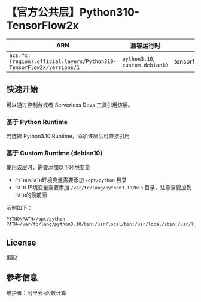 
# 【官方公共层】Python310-TensorFlow2x

| ARN  |  兼容运行时  | 版本 |
|------|------|--------|
| `acs:fc:{region}:official:layers/Python310-TensorFlow2x/versions/1` | `python3.10`, `custom.debian10`   | tensorflow==2.15.0.post1 |

## 快速开始

可以通过控制台或者 Serverless Devs 工具引用该层。

### 基于 Python Runtime

若选择 Python3.10 Runtime，添加该层后可直接引用

### 基于 Custom Runtime (debian10)

使用该层时，需要添加以下环境变量

- `PYTHONPATH`环境变量需要添加 `/opt/python` 目录
- `PATH` 环境变量需要添加 `/var/fc/lang/python3.10/bin` 目录，注意需要加到`PATH`的最前面

示例如下：

```shell
PYTHONPATH=/opt/python
PATH=/var/fc/lang/python3.10/bin:/usr/local/bin:/usr/local/sbin:/usr/local/bin:/usr/sbin:/usr/bin:/sbin:/bin:/opt/bin
```

## License

[BSD](https://github.com/pytorch/pytorch/blob/master/LICENSE)

## 参考信息

维护者：阿里云-函数计算
